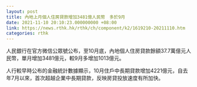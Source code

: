 ```yaml
---
layout: post
title: 內地上月個人住房貸款增加3481億人民幣　多於9月
date: 2021-11-10 20:10:23.000000000 +08:00
link: https://news.rthk.hk/rthk/ch/component/k2/1619210-20211110.htm
categories: rthk
---
```


人民銀行在官方微信公眾號公布，至10月底，內地個人住房貸款餘額37.7萬億元人民幣，單月增加3481億元，較9月多增加1013億元。

人行較早時公布的金融統計數據顯示，10月住戶中長期貸款增加4221億元，自去年7月以來，首次超越企業中長期貸款，反映房貸投放速度有所加快。
